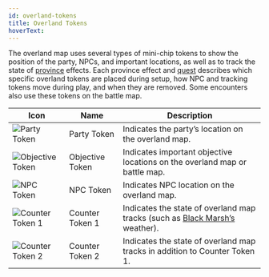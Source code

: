 ```yaml
---
id: overland-tokens
title: Overland Tokens
hoverText:
---
```


The overland map uses several types of mini-chip tokens to show the position of the party, NPCs, and important locations, as well as to track the state of [province](/docs/campaign/provinces/) effects. Each province effect and [quest](/docs/campaign/quests/) describes which specific overland tokens are placed during setup, how NPC and tracking tokens move during play, and when they are removed. Some encounters also use these tokens on the battle map.

| Icon                                                           | Name            | Description                                                                                                         |
| -------------------------------------------------------------- | --------------- | ------------------------------------------------------------------------------------------------------------------- |
| <img src="/icons/party-token.png" alt="Party Token" />         | Party Token     | Indicates the party’s location on the overland map.                                                                 |
| <img src="/icons/objective-token.png" alt="Objective Token" /> | Objective Token | Indicates important objective locations on the overland map or battle map.                                          |
| <img src="/icons/npc-token.png" alt="NPC Token" />             | NPC Token       | Indicates NPC location on the overland map.                                                                         |
| <img src="/icons/counter-token-1.png" alt="Counter Token 1" /> | Counter Token 1 | Indicates the state of overland map tracks (such as [Black Marsh’s](/docs/campaign/provinces/black-marsh) weather). |
| <img src="/icons/counter-token-2.png" alt="Counter Token 2" /> | Counter Token 2 | Indicates the state of overland map tracks in addition to Counter Token 1.                                          |

